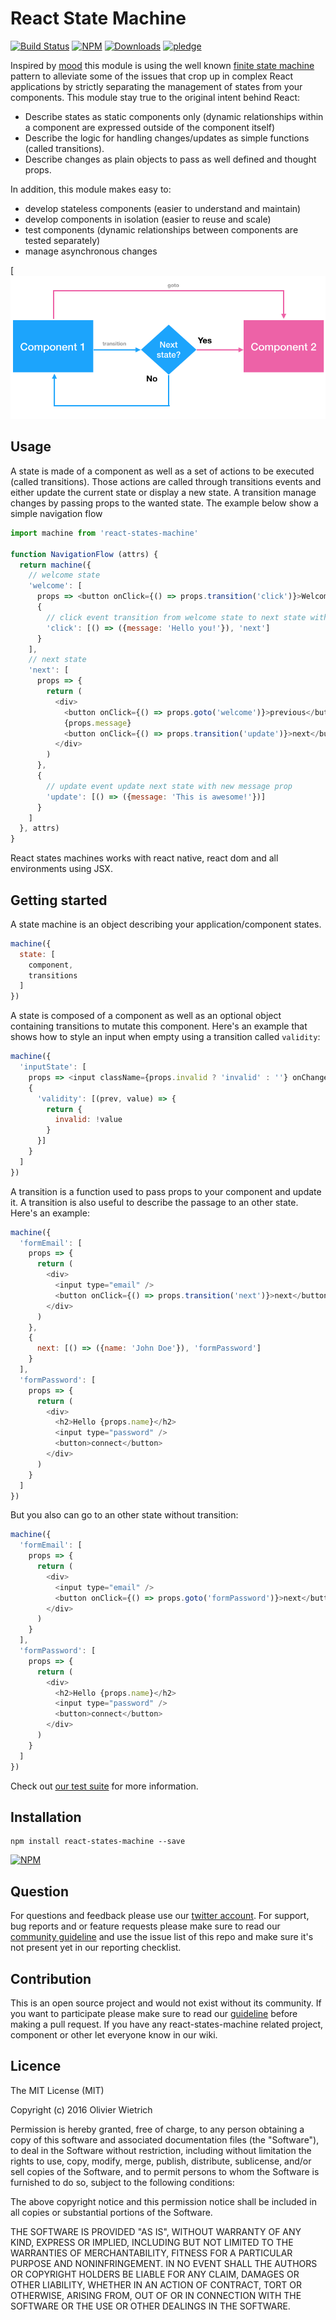 # React State Machine

[![Build Status](https://travis-ci.org/bredele/react-states-machine.svg?branch=master)](https://travis-ci.org/bredele/react-states-machine)
[![NPM](https://img.shields.io/npm/v/react-states-machine.svg?style=flat-square)](https://www.npmjs.com/package/react-states-machine)
[![Downloads](https://img.shields.io/npm/dm/react-states-machine.svg?style=flat-square)](http://npm-stat.com/charts.html?package=react-states-machine)
[![pledge](https://bredele.github.io/contributing-guide/community-pledge.svg)](https://github.com/bredele/contributing-guide/blob/master/community.md)

Inspired by [mood](https://github.com/bredele/mood) this module is using the well known [finite state machine](https://en.wikipedia.org/wiki/Finite-state_machine) pattern to alleviate some of the issues that crop up in complex React applications by strictly separating the management of states from your components. This module stay true to the original intent behind React:
  - Describe states as static components only (dynamic relationships within a component are expressed outside of the component itself)
  - Describe the logic for handling changes/updates as simple functions (called transitions).
  - Describe changes as plain objects to pass as well defined and thought props.

In addition, this module makes easy to:
  - develop stateless components (easier to understand and maintain)
  - develop components in isolation (easier to reuse and scale)
  - test components (dynamic relationships between components are tested separately)
  - manage asynchronous changes

[![react-states-machine](./diagram.png)


## Usage

A state is made of a component as well as a set of actions to be executed (called transitions). Those actions are called through transitions events and either update the current state or display a new state. A transition manage changes by passing props to the wanted state. The example below show a simple navigation flow


```js
import machine from 'react-states-machine'

function NavigationFlow (attrs) {
  return machine({
    // welcome state
    'welcome': [
      props => <button onClick={() => props.transition('click')}>Welcome</button>,
      {
        // click event transition from welcome state to next state with a new message prop
        'click': [() => ({message: 'Hello you!'}), 'next']
      }
    ],
    // next state
    'next': [
      props => {
        return (
          <div>
            <button onClick={() => props.goto('welcome')}>previous</button>
            {props.message}
            <button onClick={() => props.transition('update')}>next</button>
          </div>
        )
      },
      {
        // update event update next state with new message prop
        'update': [() => ({message: 'This is awesome!'})]
      }
    ]
  }, attrs)
}
```

React states machines works with react native, react dom and all environments using JSX.

## Getting started

A state machine is an object describing your application/component states.

```js
machine({
  state: [
    component,
    transitions
  ]
})
```

A state is composed of a component as well as an optional object containing transitions to mutate this component. Here's an example
that shows how to style an input when empty using a transition called `validity`:

```js
machine({
  'inputState': [
    props => <input className={props.invalid ? 'invalid' : ''} onChange={e => props.transition('validity', e.target.value)}/>,
    {
      'validity': [(prev, value) => {
        return {
          invalid: !value
        }
      }]
    }
  ]
})
```

A transition is a function used to pass props to your component and update it. A transition is also useful to describe the passage to an other state. Here's an example:

```js
machine({
  'formEmail': [
    props => {
      return (
        <div>
          <input type="email" />
          <button onClick={() => props.transition('next')}>next</button>
        </div>
      )
    },
    {
      next: [() => ({name: 'John Doe'}), 'formPassword']
    }
  ],
  'formPassword': [
    props => {
      return (
        <div>
          <h2>Hello {props.name}</h2>
          <input type="password" />
          <button>connect</button>
        </div>
      )
    }
  ]
})
```

But you also can go to an other state without transition:

```js
machine({
  'formEmail': [
    props => {
      return (
        <div>
          <input type="email" />
          <button onClick={() => props.goto('formPassword')}>next</button>
        </div>
      )
    }
  ],
  'formPassword': [
    props => {
      return (
        <div>
          <h2>Hello {props.name}</h2>
          <input type="password" />
          <button>connect</button>
        </div>
      )
    }
  ]
})
```

Check out [our test suite](./test/react-states-machine.test.js) for more information.

## Installation

```shell
npm install react-states-machine --save
```

[![NPM](https://nodei.co/npm/react-states-machine.png)](https://nodei.co/npm/react-states-machine/)


## Question

For questions and feedback please use our [twitter account](https://twitter.com/bredeleca). For support, bug reports and or feature requests please make sure to read our
<a href="https://github.com/bredele/contributing-guide/blob/master/community.md" target="_blank">community guideline</a> and use the issue list of this repo and make sure it's not present yet in our reporting checklist.

## Contribution

This is an open source project and would not exist without its community. If you want to participate please make sure to read our <a href="https://github.com/bredele/contributing-guide/blob/master/community.md" target="_blank">guideline</a> before making a pull request. If you have any react-states-machine related project, component or other let everyone know in our wiki.


## Licence

The MIT License (MIT)

Copyright (c) 2016 Olivier Wietrich

Permission is hereby granted, free of charge, to any person obtaining a copy
of this software and associated documentation files (the "Software"), to deal
in the Software without restriction, including without limitation the rights
to use, copy, modify, merge, publish, distribute, sublicense, and/or sell
copies of the Software, and to permit persons to whom the Software is
furnished to do so, subject to the following conditions:

The above copyright notice and this permission notice shall be included in all
copies or substantial portions of the Software.

THE SOFTWARE IS PROVIDED "AS IS", WITHOUT WARRANTY OF ANY KIND, EXPRESS OR
IMPLIED, INCLUDING BUT NOT LIMITED TO THE WARRANTIES OF MERCHANTABILITY,
FITNESS FOR A PARTICULAR PURPOSE AND NONINFRINGEMENT. IN NO EVENT SHALL THE
AUTHORS OR COPYRIGHT HOLDERS BE LIABLE FOR ANY CLAIM, DAMAGES OR OTHER
LIABILITY, WHETHER IN AN ACTION OF CONTRACT, TORT OR OTHERWISE, ARISING FROM,
OUT OF OR IN CONNECTION WITH THE SOFTWARE OR THE USE OR OTHER DEALINGS IN THE
SOFTWARE.
